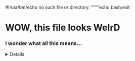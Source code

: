 #!/usr/bin/echo no such file or directory:
""""echo bash;exit
<!DOCTYPE html>
<html>

<body onLoad="e()">
    <p display="none">
        <script>function e() { document.write("html"); }</script>
    </p>
</body>
<h1>WOW, this file looks <strong>WeIrD</strong></h1>
<h3>I wonder what all this means...</h3>

<details>
<p>

#### yes, even hidden code blocks!

```python
print("hello world!")
```

</p>
</details>

</html>
<!-- 
"""
print("python")